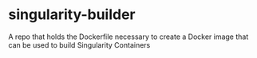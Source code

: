 # singularity-builder
A repo that holds the Dockerfile necessary to create a Docker image that can be used to build Singularity Containers
